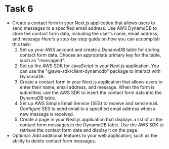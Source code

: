 # Task 6
- Create a contact form in your Next.js application that allows users to send messages to a specified email address. Use AWS DynamoDB to store the contact form data, including the user's name, email address, and message Here's a step-by-step guide on how you can accomplish this task:
    1. Set up your AWS account and create a DynamoDB table for storing contact form data. Choose an appropriate primary key for the table, such as "messageId".
    2. Set up the AWS SDK for JavaScript in your Next.js application. You can use the "@aws-sdk/client-dynamodb" package to interact with DynamoDB.
    3. Create a contact form in your Next.js application that allows users to enter their name, email address, and message. When the form is submitted, use the AWS SDK to insert the contact form data into the DynamoDB table.
    4. Set up AWS Simple Email Service (SES) to receive and send email. Configure SES to send email to a specified email address when a new message is received.
    5. Create a page in your Next.js application that displays a list of all the contact form messages in the DynamoDB table. Use the AWS SDK to retrieve the contact form data and display it on the page.
- Optional: Add additional features to your web application, such as the ability to delete contact form messages.
